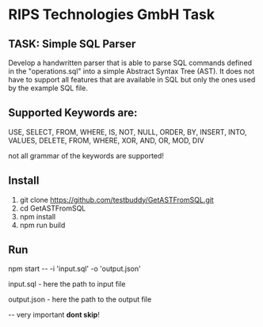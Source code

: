 # RIPS Technologies GmbH Task

## TASK: Simple SQL Parser

Develop a handwritten parser that is able to parse SQL commands defined in the "operations.sql" into a simple Abstract Syntax Tree (AST). It does not have to support all features that are available in SQL but only the ones used by the example SQL file.

## Supported Keywords are:
USE, SELECT, FROM, WHERE, IS, NOT, NULL, ORDER, BY, INSERT, INTO, VALUES, DELETE, FROM, WHERE, XOR, AND, OR, MOD, DIV

not all grammar of the keywords are supported!

## Install

1. git clone https://github.com/testbuddy/GetASTFromSQL.git
2. cd GetASTFromSQL
3. npm install
4. npm run build

## Run

npm start -- -i 'input.sql' -o 'output.json'

input.sql - here the path to input file

output.json - here the path to the output file

-- very important **dont skip**!
